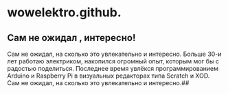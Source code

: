# wowelektro.github.
## Сам не ожидал , интересно!
Сам не ожидал, на сколько это увлекательно и интересно.
Больше 30-и лет работаю электриком, накопился огромный опыт, которым мог бы с радостью поделиться. Последнее время увлёкся программированием Arduino и Raspberry Pi в визуальных редакторах типа Scratch и XOD. Сам не ожидал, на сколько это увлекательно и интересно.##
##

